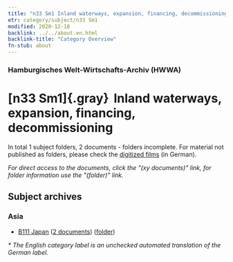 ```yaml
---
title: "n33 Sm1 Inland waterways, expansion, financing, decommissioning"
etr: category/subject/n33 Sm1
modified: 2020-12-18
backlink: ../../about.en.html
backlink-title: "Category Overview"
fn-stub: about
---
```


### Hamburgisches Welt-Wirtschafts-Archiv (HWWA)
# [n33 Sm1]{.gray}&#8201; Inland waterways, expansion, financing, decommissioning&#160; 





In total 1 subject folders, 2 documents - folders incomplete.
For material not published as folders, please check the [digitized films](/film/h1_sh) (in German).

_For direct access to the documents, click the "(xy documents)" link, for folder information use the "(folder)" link._

## Subject archives



### Asia

- [B111 Japan](../../../geo/about.en.html#B111) (<a href="https://dfg-viewer.de/show/?tx_dlf[id]=https://pm20.zbw.eu/mets/sh/1412xx/141272/2223xx/222330/public.mets.en.xml" target="_blank">2 documents</a>) ([folder](http://purl.org/pressemappe20/folder/sh/141272,222330))


_* The English category label is an unchecked automated translation of the German label._

